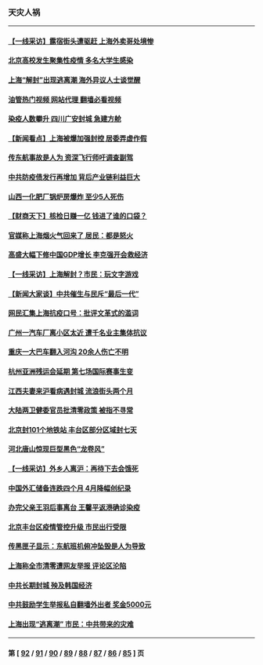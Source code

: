 ### 天灾人祸
---
#### [【一线采访】露宿街头遭驱赶 上海外卖哥处境惨](../../pages/ncid280/n13739985.md?05200045) 
#### [北京高校发生聚集性疫情 多名大学生感染](../../pages/ncid280/n13740699.md?05200045) 
#### [上海“解封”出现逃离潮 海外异议人士谈觉醒](../../pages/ncid280/n13740625.md?05200045) 
#### [油管热门视频 网站代理 翻墙必看视频](http://209.222.30.114:81/youtube.html?05200045)
#### [染疫人数攀升 四川广安封城 急建方舱](../../pages/ncid280/n13740581.md?05200045) 
#### [【新闻看点】上海被爆加强封控 居委弄虚作假](../../pages/ncid280/n13740247.md?05200045) 
#### [传东航事故是人为 资深飞行师吁调查副驾](../../pages/ncid280/n13740449.md?05200045) 
#### [中共防疫债发行再增加 背后产业链利益巨大](../../pages/ncid280/n13740260.md?05200045) 
#### [山西一化肥厂锅炉房爆炸 至少5人死伤](../../pages/ncid280/n13740340.md?05200045) 
#### [【财商天下】核检日赚一亿 钱进了谁的口袋？](../../pages/ncid280/n13740132.md?05200045) 
#### [官媒称上海烟火气回来了 居民：都是怒火](../../pages/ncid280/n13740202.md?05200045) 
#### [高盛大幅下修中国GDP增长 李克强开会救经济](../../pages/ncid280/n13739993.md?05200045) 
#### [【一线采访】上海解封？市民：玩文字游戏](../../pages/ncid280/n13740061.md?05200045) 
#### [【新闻大家谈】中共催生与民斥“最后一代”](../../pages/ncid280/n13739992.md?05200045) 
#### [网民汇集上海抗疫口号：批评文革式的滥词](../../pages/ncid280/n13739682.md?05200045) 
#### [广州一汽车厂离小区太近 遭千名业主集体抗议](../../pages/ncid280/n13739826.md?05200045) 
#### [重庆一大巴车翻入河沟 20余人伤亡不明](../../pages/ncid280/n13739873.md?05200045) 
#### [杭州亚洲残运会延期 第七场国际赛事生变](../../pages/ncid280/n13739805.md?05200045) 
#### [江西夫妻来沪看病遇封城 流浪街头两个月](../../pages/ncid280/n13739761.md?05200045) 
#### [大陆两卫健委官员批清零政策  被指不寻常](../../pages/ncid280/n13739710.md?05200045) 
#### [北京封101个地铁站 丰台区部分区域封七天](../../pages/ncid280/n13739596.md?05200045) 
#### [河北唐山惊现巨型黑色“龙卷风”](../../pages/ncid280/n13739532.md?05200045) 
#### [【一线采访】外乡人离沪：再待下去会饿死](../../pages/ncid280/n13739209.md?05200045) 
#### [中国外汇储备连跌四个月 4月降幅创纪录](../../pages/ncid280/n13739541.md?05200045) 
#### [办完父亲王羽后事离台 王馨平返港确诊染疫](../../pages/ncid280/n13739363.md?05200045) 
#### [北京丰台区疫情管控升级 市民出行受限](../../pages/ncid280/n13739440.md?05200045) 
#### [传黑匣子显示：东航班机俯冲坠毁是人为导致](../../pages/ncid280/n13739368.md?05200045) 
#### [上海称全市清零遭网友举报 评论区沦陷](../../pages/ncid280/n13739174.md?05200045) 
#### [中共长期封城 殃及韩国经济](../../pages/ncid280/n13739351.md?05200045) 
#### [中共鼓励学生举报私自翻墙外出者 奖金5000元](../../pages/ncid280/n13739345.md?05200045) 
#### [上海出现“逃离潮” 市民：中共带来的灾难](../../pages/ncid280/n13739175.md?05200045) 

---
#### 第 [ [92](./92.md?05200045) / [91](./91.md?05200045) / [90](./90.md?05200045) / [89](./89.md?05200045) / [88](./88.md?05200045) / [87](./87.md?05200045) / [86](./86.md?05200045) / [85](./85.md?05200045) ] 页
